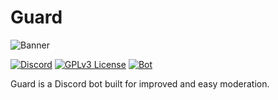 # Guard

![Banner](https://repository-images.githubusercontent.com/287011656/dce08a00-dd70-11ea-9d03-e05f028034e1)

[![Discord](https://img.shields.io/discord/743391217072472155)](https://discord.gg/TugrCuy)
[![GPLv3 License](https://img.shields.io/badge/License-GPL%20v3-yellow.svg)](LICENSE.txt)
[![Bot](https://img.shields.io/badge/Guard-Discord-blueviolet)](https://discord.com/api/oauth2/authorize?client_id=742036780798443661&permissions=8&scope=bot)

Guard is a Discord bot built for improved and easy moderation.
